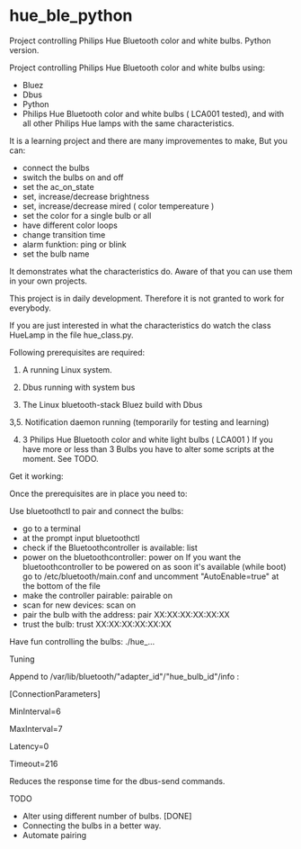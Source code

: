 # hue_ble_python
Project controlling Philips Hue Bluetooth color and white bulbs. Python version.

Project controlling Philips Hue Bluetooth color and white bulbs using:
- Bluez
- Dbus
- Python 
- Philips Hue Bluetooth color and white bulbs ( LCA001 tested),
  and with all other Philips Hue lamps with the same characteristics.

It is a learning project and there are many improvementes to make,
But you can:
- connect the bulbs
- switch the bulbs on and off
- set the ac_on_state
- set, increase/decrease brightness
- set, increase/decrease mired ( color tempereature )
- set the color for a single bulb or all
- have different color loops
- change transition time
- alarm funktion: ping or blink  
- set the bulb name

It demonstrates what the characteristics do.
Aware of that you can use them in your own projects.

This project is in daily development.
Therefore it is not granted to work for everybody.

If you are just interested in what the characteristics do
watch the class HueLamp in the file hue_class.py.


Following prerequisites are required:

1. A running Linux system.

2. Dbus running with system bus

3. The Linux bluetooth-stack Bluez build with Dbus

3,5. Notification daemon running (temporarily for testing and learning)

4. 3 Philips Hue Bluetooth color and white light bulbs ( LCA001 )
   If you have more or less than 3 Bulbs you have to alter some scripts
   at the moment. See TODO.


Get it working:

Once the prerequisites are in place you need to:

Use bluetoothctl to pair and connect the bulbs:
- go to a terminal
- at the prompt input bluetoothctl
- check if the Bluetoothcontroller is available: list
- power on the bluetoothcontroller: power on 
  If you want the bluetoothcontroller to be powered on as soon it's available (while boot)
  go to /etc/bluetooth/main.conf and uncomment "AutoEnable=true" at the bottom of the file
- make the controller pairable: pairable on
- scan for new devices: scan on
- pair the bulb with the address: pair XX:XX:XX:XX:XX:XX
- trust the bulb: trust XX:XX:XX:XX:XX:XX

Have fun controlling the bulbs: ./hue_...


Tuning

Append to /var/lib/bluetooth/"adapter_id"/"hue_bulb_id"/info :
 
[ConnectionParameters]

MinInterval=6

MaxInterval=7

Latency=0

Timeout=216
	
Reduces the response time for the dbus-send commands.


TODO

- Alter using different number of bulbs. [DONE]
- Connecting the bulbs in a better way.
- Automate pairing 
